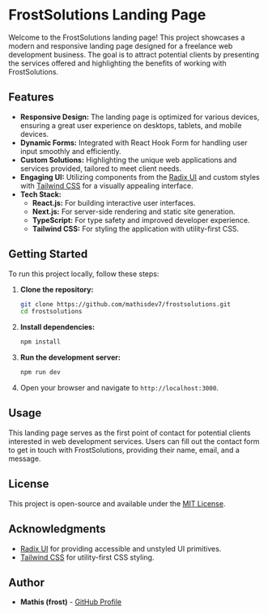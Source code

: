 # FrostSolutions Landing Page

Welcome to the FrostSolutions landing page! This project showcases a modern and responsive landing page designed for a freelance web development business. The goal is to attract potential clients by presenting the services offered and highlighting the benefits of working with FrostSolutions.

## Features

- **Responsive Design:** The landing page is optimized for various devices, ensuring a great user experience on desktops, tablets, and mobile devices.
- **Dynamic Forms:** Integrated with React Hook Form for handling user input smoothly and efficiently.
- **Custom Solutions:** Highlighting the unique web applications and services provided, tailored to meet client needs.
- **Engaging UI:** Utilizing components from the [Radix UI](https://www.radix-ui.com/) and custom styles with [Tailwind CSS](https://tailwindcss.com/) for a visually appealing interface.
- **Tech Stack:**
  - **React.js:** For building interactive user interfaces.
  - **Next.js:** For server-side rendering and static site generation.
  - **TypeScript:** For type safety and improved developer experience.
  - **Tailwind CSS:** For styling the application with utility-first CSS.

## Getting Started

To run this project locally, follow these steps:

1. **Clone the repository:**

   ```bash
   git clone https://github.com/mathisdev7/frostsolutions.git
   cd frostsolutions
   ```

2. **Install dependencies:**

   ```bash
   npm install
   ```

3. **Run the development server:**

   ```bash
   npm run dev
   ```

4. Open your browser and navigate to `http://localhost:3000`.

## Usage

This landing page serves as the first point of contact for potential clients interested in web development services. Users can fill out the contact form to get in touch with FrostSolutions, providing their name, email, and a message.

## License

This project is open-source and available under the [MIT License](LICENSE).

## Acknowledgments

- [Radix UI](https://www.radix-ui.com/) for providing accessible and unstyled UI primitives.
- [Tailwind CSS](https://tailwindcss.com/) for utility-first CSS styling.

## Author

- **Mathis (frost)** - [GitHub Profile](https://github.com/mathisdev7)

```

```
